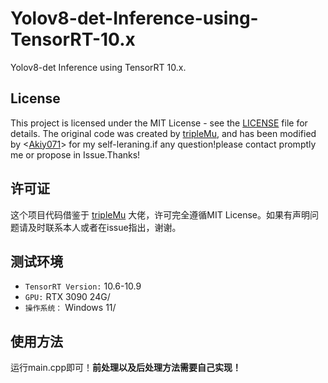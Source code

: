 # Yolov8-det-Inference-using-TensorRT-10.x
Yolov8-det Inference using TensorRT 10.x.

## License
This project is licensed under the MIT License - see the [LICENSE](./LICENSE) file for details.
The original code was created by [tripleMu](https://github.com/triple-Mu/YOLOv8-TensorRT), and has been modified by <[Akiy071](https://github.com/Akiy071)> for my self-leraning.if any question!please contact promptly me or propose in Issue.Thanks!

## 许可证
这个项目代码借鉴于 [tripleMu](https://github.com/triple-Mu/YOLOv8-TensorRT) 大佬，许可完全遵循MIT License。如果有声明问题请及时联系本人或者在issue指出，谢谢。

## 测试环境
- `TensorRT Version:` 10.6-10.9
- `GPU:` RTX 3090 24G/
- `操作系统：` Windows 11/

## 使用方法
运行main.cpp即可！**前处理以及后处理方法需要自己实现！**
